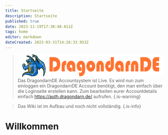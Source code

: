 ```yaml
---
title: Startseite
description: Startseite
published: true
date: 2023-11-19T17:38:48.611Z
tags: home
editor: markdown
dateCreated: 2023-03-31T14:26:33.953Z
---
```


>![icon_left_brand.png](/icon_left_brand.png)
> Das DragondarnDE Accountsystem ist Live. Es wird nun zum einloggen ein DragondarnDE Account benötigt, den man einfach über die Loginseite erstellen kann. Zum bearbeiten eurer Accountdetails einfach https://auth.dragondarn.de/ aufrufen.
{.is-warning}


> Das Wiki ist im Aufbau und noch nicht vollständig.
{.is-info}

# Willkommen